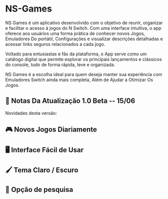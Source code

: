# NS-Games

NS Games é um aplicativo desenvolvido com o objetivo de reunir, organizar e facilitar o acesso à jogos do N Switch. Com uma interface intuitiva, o app oferece aos usuários uma forma prática de conhecer novos Jogos, Emuladores Do portátil, Configurações e visualizar descrições detalhadas e acessar links seguros relacionados a cada jogo.

Voltado para entusiastas e fãs da plataforma, o App serve como um catálogo digital que permite explorar os principais lançamentos e clássicos do console, tudo de forma rápida, leve e organizada.

NS Games é a escolha ideal para quem deseja manter sua experiência com Emuladores Switch ainda mais completa, Além de Ajudar a Otimizar Os Jogos.

📢 Notas Da Atualização 1.0 Beta -- 15/06 
---
Novidades desta versão:

🎮 Novos Jogos Diariamente
--
🖥️ Interface Fácil de Usar
--
🖌️ Tema Claro / Escuro
--
🔎 Opção de pesquisa
--
